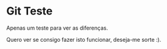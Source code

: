 # Git Teste

Apenas um teste para ver as diferenças.

Quero ver se consigo fazer isto funcionar, deseja-me sorte :).
